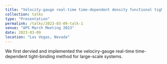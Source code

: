```yaml
---
title: "Velocity-gauge real-time time-dependent density functional tight-binding method for large-scale systems"
collection: talks
type: "Presentation"
permalink: /talks/2023-03-09-talk-1
venue: "APS March Meeting 2023"
date: 2023-03-09
location: "Las Vegas, Nevada"
---
```


We first dervied and implemented the velociry-gauge real-time time-dependent tight-binding method for large-scale systems.
